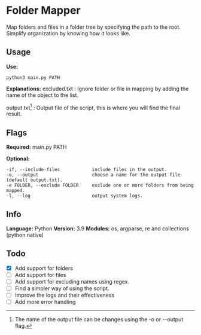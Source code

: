 # Folder Mapper
Map folders and files in a folder tree by specifying the path to the root. Simplify organization by knowing how it looks like.

## Usage

**Use:**
```
python3 main.py PATH
```

**Explanations:**
excluded.txt
: Ignore folder or file in mapping by adding the name of the object to the list.

output.txt[^1]
: Output file of the script, this is where you will find the final result.

[^1]: The name of the output file can be changes using the -o or --output flag.

## Flags

**Required:**
main.py PATH

**Optional:**
```
-if, --include-files            include files in the output.
-o, --output                    choose a name for the output file (default output.txt).
-e FOLDER, --exclude FOLDER     exclude one or more folders from being mapped.
-l, --log                       output system logs.
```

## Info
**Language:** Python
**Version:** 3.9
**Modules:** os, argparse, re and collections (python native)

## Todo
- [x] Add support for folders
- [ ] Add support for files
- [ ] Add support for excluding names using regex.
- [ ] Find a simpler way of using the script.
- [ ] Improve the logs and their effectiveness
- [ ] Add more error handling
